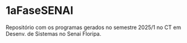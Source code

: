 # 1aFaseSENAI
Repositório com os programas gerados no semestre 2025/1 no CT em Desenv. de Sistemas no Senai Floripa.
